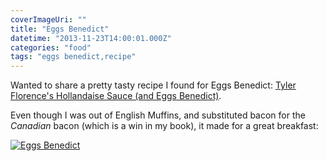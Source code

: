```yaml
---
coverImageUri: ""
title: "Eggs Benedict"
datetime: "2013-11-23T14:00:01.000Z"
categories: "food"
tags: "eggs benedict,recipe"
---
```


Wanted to share a pretty tasty recipe I found for Eggs Benedict: [Tyler Florence's Hollandaise Sauce (and Eggs Benedict)](http://www.foodnetwork.com/recipes/tyler-florence/hollandaise-sauce-recipe/index.html).

Even though I was out of English Muffins, and substituted bacon for the _Canadian_ bacon (which is a win in my book), it made for a great breakfast:

[![Eggs Benedict](http://assets.brandonmartinez.com/brandonmartinez/2013/11/20131123005-1200x800.jpg)](http://assets.brandonmartinez.com/brandonmartinez/2013/11/20131123005.jpg)
